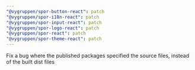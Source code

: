 ```yaml
---
"@vygruppen/spor-button-react": patch
"@vygruppen/spor-i18n-react": patch
"@vygruppen/spor-input-react": patch
"@vygruppen/spor-logo-react": patch
"@vygruppen/spor-react": patch
"@vygruppen/spor-theme-react": patch
---
```


Fix a bug where the published packages specified the source files, instead of the built dist files

